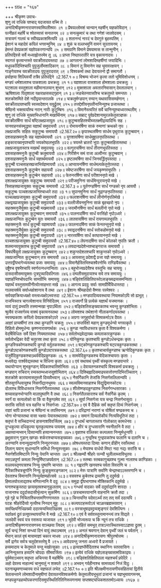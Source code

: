 +++
title = "१६७"

+++
श्रीकृष्ण उवाच-  
शृणु त्वं राधिके पश्चाद् यदजायत वच्मि ते ।  
अनादिश्रीकृष्णनारायणस्वामिपतीश्वरः ॥१ ॥
प्रैषयल्लोमशं चान्यान् महर्षीन् यज्ञकोविदान् ।  
पत्नीव्रतं महर्षिं च श्वेतव्यासं सनातनम् ॥२ ॥
सनत्कुमारं च तथा गणेशं जातवेदसम् ।  
सत्रायणं गालवं च स्वीयप्रकाशमित्यपि ॥३ ॥
शतानन्दं नारदं च देवगुरुं बृहस्पतिम् ।  
ईशानं च महादेवं कपिलं भगवन्मुनिम् ॥४ ॥
शुकं च वल्लभमुनिं वामनं सुरतायनम् ।  
हेमन्तं देवप्रकाशं यज्ञोपकरणान्यपि ॥५ ॥
समग्राणि विमाने प्रेषयामास स तान्मुनीन् ।  
प्रतिपद्दिवसे सर्वे मध्याह्नोत्तरमेव तु ॥६ ॥
प्राप्ता निष्ठापरातीरे यत्र वृकायनादयः ।  
स्वागतं कृतवन्तस्ते यवक्रीतादयस्तदा ॥७ ॥
आगतानां लोमशादिमहर्षीणां जयादिभिः ।  
मधुपर्कादिभिश्चापि पुपूजुर्लोमशादिकान् ॥८ ॥
विमानं तु विमानेन सह भूमावरक्षयन् ।  
गाङ्गेयाश्च यवक्रीतादयः पुपूजुरादरात् ॥९ ॥
विश्वकर्मा तथा देवायतनो द्वौ समागतौ ।  
हर्याज्ञया शिल्पिवर्यौ तत्रैव प्रतिपद्दिने ॥2.167.१ ०॥
विश्रम्य भोजनं कृत्वा ततो भूमिविशोधनम् ।  
मण्डपं धर्मशालाश्च पाकशालाः प्रचक्रतुः ॥१ १॥
यज्ञशाला वासशाला होमशालाः प्रचक्रतुः ।  
घटशाला वस्तुशाला महीमानालयान् शुभान् ॥१२॥
मुक्तशाला अवतारनिवासान् देवतालयान् ।  
ऋषिशालाः पितृशाला यक्षराक्षससद्गृहान् ॥१ ३॥
जडचेतनवासाँश्च चक्रतुस्ते समन्ततः ।  
शतक्रोशमिते देशे नदीद्वयान्तरालके ॥१४॥
चक्रतुर्मण्डपान् रम्यान् यथावासिसमर्हणान् ।  
यवक्रीतादयश्चापि स्वस्वदेशान् ययुर्द्रुतम् ॥१५॥
तत्तद्देशीयनृपतीनानिन्युश्च प्रजास्तथा ।  
श्रेष्ठिनो भक्तवर्यांश्च नरान् नारीः कुटुम्बिनः ॥१६॥
विमानैस्त्वरितं सर्वे चानिन्युश्चाध्वरस्थलीम् ।  
शृणु त्वं राधिके मुख्याभिधानानि मखार्थिनाम् ॥१७॥
सम्राट् पूर्वप्रदेशानामुरलकेतुसञ्ज्ञकः ।  
यवक्रीतर्षिणा सार्धं षष्टिलक्षप्रजायुतः ॥१८॥
कुटुम्बसहितश्चीब्जलक्ष्मीद्रव्यादिभिः सह ।  
यानवाहनसंस्मृद्ध्या यज्ञार्थं समुपाययौ ॥१९॥
रोमायनर्षिणा साकं रुमाणां क्रथको नृपः ।  
लक्षप्रजाभिः सहितः सकुटुम्बः समाययौ ॥2.167.२०॥
कृपास्थलर्षिणा सार्धम पृथुराजः कुटुम्बवान् ।  
दशसाहस्रमनुजैः सह यज्ञार्थमाययौ ॥२१ ॥
युगशावर्षिणा सार्धमुष्ट्रालनृपतिस्तथा ।  
हङ्काराख्यनृपश्चापि जयकोष्ठलभूपतिः ॥२२॥
त्रयस्ते भ्रातरो भूपाः कुटुम्बसहितास्तथा ।  
लक्षप्रजायुतास्तत्र मखार्थं समुपाययुः ॥२३॥
वल्गुरायर्षिणा सार्धं तीराणभूपतिस्तदा ।  
दशसाहस्रमनुजैः कुटुम्बी क्रतुमाययौ ॥२४॥
गिरीशेन समं राजा अल्वीनरः कुटुम्बवान् ।  
दशसाहस्रमनुजैः सार्धं यज्ञार्थमाययौ ॥२५॥
इष्टलवर्षिणा सार्धं जिनवर्द्धिनृपस्तदा ।  
कुटुम्बी पञ्चसाहस्रप्रजाभिर्यज्ञमाययौ ॥२६॥
आप्यायनर्षिणा सार्धमल्पकेतुर्नृपस्तदा ।  
दशसाहस्रमनुजैः कुटुम्बेन सहाययौ ॥२७॥
स्वेष्टजरर्षिणा सार्धं जयकृष्णवभूपतिः ।  
दशसाहस्रमनुजैः कुटुम्बेन सहाययौ ॥२८॥
फेरुनरर्षिणा सार्धं परीशाननृपो मखे ।  
दशलक्षप्रजायुक्तः सकुटुम्बः समाययौ ॥२९॥
परीजमुनिना सार्धमिन्दुरायनृपो मखे ।  
त्रिसाहस्रप्रजायुक्तः सकुटुम्बः समाययौ ॥2.167.३ ०॥
पूर्तगण्डर्षिणा सार्धं गण्डको नृप आययौ ।  
सकुटुम्बः पञ्चशतप्रजाभिश्चाध्वरे तदा ॥३ १॥
सुपानमुनिना सार्धं नुद्राण्डनृपतिस्तदा ।  
पञ्चलक्षप्रजायुक्तः कुटुम्बी समुपाययौ ॥३२॥
फलाशनर्षिणा सार्धं लीनोर्णनृपतिर्मखे ।  
लक्षद्वयप्रजायुक्तः कुटुम्बी समुपाययौ ॥३३॥
वल्लीजीवनमुनिना साकं बृहच्छरो नृपः ।  
सहस्रमनुजैर्युक्तः कुटुम्बी मखमाययौ ॥३४॥
जरामौनर्षिणा सार्धं बललीनो नृपो मखे ।  
दशलक्षप्रजायुक्तः कुटुम्बवान् समाययौ ॥३५॥
पालनादर्षिणा सार्धं वरसिंहो नृपोऽध्वरे ।  
लक्षप्रजान्वितः कुटुम्बेन युतः समाययौ ॥३६॥
लातवायर्षिणा सार्धं रायगामलभूपतिः ।  
सहस्रमनुजैः सार्धं कुटुम्बी यज्ञमाययौ ॥३७॥
फालनादर्षिणा साकं फेनतन्तुनृपो मखे ।  
सहस्रमनुजैर्युक्तः कुटुम्बी समुपाययौ ॥३८॥
स्वाद्वदनर्षिणा सार्धं स्तोकहोमनृपो मखे ।  
सहस्रमनुजैर्युक्तः कुटुम्बी समुपाययौ ॥३९॥
नाररवर्षिणा सार्धं काष्ठयाननृपो मखे ।  
पञ्चशतप्रजायुक्तः कुटुम्बी समुपाययौ ॥2.167.४०॥
लेपनादर्षिणा सार्धं कोलको नृपतिः क्रतौ ।  
शतमानवयुक्तश्च कुटुम्बी समुपाययौ ॥४१॥
लयदानप्रदेशेभ्यश्चाङ्गराजः समाययौ ।  
विषपर्षियुतो लक्षप्रजायुक्तः कुटुम्बवान् ॥४२॥
शकुन्तदेशतश्चापि शाकुन्तको नृपोऽध्वरे ।  
लक्षप्रजान्वितः कुटुम्बवान् तत्र समाययौ ॥४३॥
आयसात्तु प्रदेशाद्वै प्रजा यज्ञे समाययुः ।  
उत्तरद्वीपभागेभ्यस्तथा प्रजाः समाययुः ॥४४॥
विमानैर्हस्तिभिश्चाश्वैरनोभिः राण्डियैस्तथा ।  
उष्ट्रैश्च वृषभैश्चापि स्वर्णरत्नधनान्विताः ॥४५॥
बहुभोज्यप्रदेयैश्च वस्तुभिः सह चाययुः ।  
दासदासीसमायुक्ताः पुत्रपुत्र्यादिवल्गिताः ॥४६॥
दम्पतीसमुदायाश्च सवे तत्र समाययुः ।  
यज्ञार्हाभिश्चोपदाभिः सामग्रीभिः समाययुः ॥४७॥
षड्विंशतिक्षितिपास्तेऽसङ्ख्यद्रव्यसमन्विताः ।  
यज्ञार्थं वस्तुसामग्रीनीत्वोत्साहभरा मखे ॥४८॥
आगत्य प्रददुः सर्वाः सामग्रीर्विविधास्तदा ।  
गालवायर्षये सर्वाध्यक्षेशानाय वै तथा ॥४९॥
ईशानः श्रीमहादेवो वैष्णवः परमेश्वरः ।  
सर्वयज्ञक्रियाध्यक्षो वस्त्वध्यक्षोऽभवत्तदा ॥2.167.५०॥
मण्डपादिव्यवस्थाया नियामकोऽपि सो ह्यभूत् ।  
राजभिस्तत्र चागत्येशानाय विनिवेदितम् ॥५१॥
राजवर्गो हि प्रत्येकं यज्ञार्थं यजमानकः ।  
व्ययं दातुं प्रभवति तस्मान्मखा नृपाऽर्थिताः ॥५२॥
षड्विंशतिसङ्ख्याकाश्च भवन्तु कुण्डशोभिताः ।  
श्रुत्वैवं राजवर्गस्य वाक्यं वृकायनस्तथा ॥५३॥
लोमशश्च तथेशानो नीलाकर्णादयस्तथा ।  
स्वयम्प्रकाशः कपिलो देवप्रकाशकोऽपरे ॥५४॥
अग्रगा जगृहुर्वाचो विश्वकर्माऽत्र दैवतः ।  
आज्ञां प्राप्यर्षीणां तत्र तथा कुण्डानि चक्रतुः ॥५५॥
सप्तविंशो महान् कुण्डमूर्धन्यो भगवत्कृते ।  
विहितो होममूर्धन्यः कृष्णनारायणार्थकः ॥५६॥
कुण्डा नवविधास्तत्र कृता वै विश्वकर्मणा ।  
वेदर्षिविधितः सर्वे दिशा नियमतस्तथा ॥५७॥
सर्वतोभद्रवेद्याख्यः कमलाकारकुण्डकः ।  
सर्वतोभद्रिका वेदी चतुरस्रा तथा कृता ॥५८॥
योनिकुण्डः कृतश्चापि कुण्डोऽर्धचन्द्रकः कृतः ।  
कुण्डस्त्रिकोणकश्चापि कुण्डो वर्तुलकस्तथा ॥५९॥
षट्कोणकुण्डकश्चापि षट्पत्रकुण्डकस्तथा ।  
कुण्डोऽष्टकोणकश्चापि कुण्डोऽष्टपत्रकस्तथा ॥2.167.६०॥
कृतश्चाचार्यकुण्डश्च ऋग्वेदिकुण्डकः कृतः ।  
यजुर्वेदिकुण्डकश्चाऽथर्ववेदिप्रकुण्डकः ॥६ १ ॥
सामवेदिकुण्डकश्च वेदिकाश्चापराः कृताः ।  
मध्यवेद्यः पार्श्ववेद्यस्तथा च विधिना कृताः ॥६२॥
एवं यथायथं पृथ्वीं संस्कृत्य मण्डपान्तरे ।  
यथायोग्यान् शुभकुण्डान् वेदिकाश्चातिशोभिताः ॥६३ ॥
देवायतनकश्चापि विश्वकर्मा प्रचक्रतुः ।  
मण्डपान् रुचिरान् रम्यस्तम्भध्वजसुशोभितान् ॥६४॥
दिक्चिह्नादिसमाढ्यसत्तोरणादिभिरञ्चितान् ।  
शतक्रोशे कारयामासतुस्तौ दिव्यवैभवान् ॥६५॥
नैसर्गिकानि तेजांसि निसर्गसलिलान्यपि ।  
शीतसुगन्धिवायुश्च निसर्गोद्यानभूमयः ॥६६॥
स्वल्पविमानवाहाश्च विद्युद्विमानकोटयः ।  
दोलाश्च विविधास्तत्र निसर्गगीतयस्तथा ॥६७॥
शीतोष्णहदकुण्डाश्च निसर्गगन्धसारकाः ।  
शय्यावाहनभोग्यानि मालापुष्पाणि वै तथा ॥६८॥
निसर्गतैलसाराश्च सर्वं नैसर्गिकं कृतम् ।  
स्वर्गं वा सत्यलोको वा किं वा वैकुण्ठमेव तत् ॥६९॥
सूर्या निसर्गजा यत्र चन्द्रा निसर्गभासुराः ।  
सरांसि सरितो यत्र वहन्ति च निसर्गजाः ॥2.167.७०॥
एवं वै दैहिकं सर्वं क्लृप्तं दिव्यं निसर्गजम् ।  
राज्ञां चापि प्रजानां च श्रेष्ठिनां च तपस्विनाम् ॥७१॥
दरिद्राणां नराणां च योषितां षण्ढकस्य च ।  
भोगा भोग्यास्तथा वासा भक्ष्याः पेयास्तथालयाः ॥७२॥
समानं दिव्यलोकीयं नित्यविभूतिजं तदा ।  
क्लृप्तं वै सच्चिदानन्दं हासनाशविवर्जितम् ॥७३॥
दुग्धार्थं चागतास्तत्र गोलोकात् कामधेनवः ।  
दुग्धकुल्या दधिकुल्या घृतकुल्याश्च पायसम् ॥७४॥
क्षीरं च दुग्धसाराणि नवनीतानि वै तदा ।  
अक्षय्यान्यभवन् दिव्यान्यपि हव्यान्यनन्ततः ॥७५॥
वृक्षाश्च वल्लिका कल्पलता निन्युर्मधून्यपि ।  
इक्षुसारान् गुडान् खण्डाः शर्कराश्चाप्यसङ्ख्यकाः ॥७६॥
गुन्द्राँश्च गुन्द्रपाकांश्च फलानि च दलानि च ।  
अरण्यानि वनान्युद्यानानि निन्युरनन्ततः ॥७७॥
ओषधयस्तदा दिव्याः कणान् व्रीहीन् रसाँस्तथा ।  
तिलान् यवान् सुधान्यानि समिधो निन्युरुत्सुकाः ॥७८॥
मेघाश्च वार्धयो मिष्टा नदा नद्यः सरांसि च ।  
नैसर्गशीतमिष्टानि निन्युः पेयानि चान्ततः ॥७९॥
श्रीलक्ष्म्यौ श्रीहरेः पत्न्यौ भूलीलाब्जाविभूतयः ।  
रमाऽन्नपूर्णा कमला निन्युर्मिष्टान्नपर्वतान् ॥2.167.८०॥
स्तम्बाः स्तबकागुच्छाश्च गुल्मा नालाश्च काण्डिकाः ।  
वल्लयस्तृणपत्राश्च निन्युः पुष्पाणि चान्ततः ॥८ १॥
गह्वराणि खनयश्च पर्वता विवराणि च ।  
गैरिकाश्चित्रचूर्णानि निन्युः कुङ्कुमरङ्गकान् ॥८२॥
मेरुः पात्राणि सर्वाणि चेन्द्रश्चाऽऽस्तरणानि च ।  
देवताश्च विमानानि निन्युर्यज्ञमहोत्सवे ॥८३॥
वसवश्च कुबेरश्च द्रव्याणि तु ददुर्मखे ।  
हिमालयोरलाद्याश्च मणिरत्नानि वै ददुः ॥८४॥
समुद्रा द्वीपभागाश्च मौक्तिकानि ददुर्मखे ।  
घनाश्चक्रुस्तदा छायामृतवश्चानुकूलताम् ॥८५॥
गन्धर्वा वादकाः सर्वे ददुर्वाद्यानि शारदाः ।  
राजानश्च ददुर्दासदासीर्भृत्यान् सुकर्मिणः ॥८६॥
छत्रचामरयानानि वाहनानि क्रतौ तदा ।  
गृहे गृहे च निचिताश्चिन्तामणिगणास्ततः ॥८७॥
चिन्तयन्ति यदेवाऽर्थ्यं तत् तत् सर्वं ददत्यपि ।  
पटहः श्रीहरेर्दिव्यो नृत्यँश्च निनदन् मुहुः ॥८८॥
कल्पपटहरूपोऽयं चाऽक्षरब्रह्मरूपवान् ।  
सर्वापेक्ष्यनिधिप्रख्यो ददात्यप्यभिवाञ्छितम् ॥८९॥
वस्त्राभूषाद्रवद्द्रव्यशृङ्गारं देवशिल्पिनः ।  
यदपेक्ष्यं द्रुतं प्रत्युपस्थापयन्ति वै मखे ॥2.167.९०॥
एवं वै सर्ववस्तूनामानन्त्यं तत्र विद्यते ।  
जलदेवी स्वयं यत्र रसरूपा व्यजायत ॥९१॥
भूदेवी भोज्यरूपा च किं न्यूनं तत्र राधिके ।  
अनादिश्रीकृष्णनारायणस्य वाञ्च्छया त्विदम् ॥९२॥
संहितं समभूत् तत्राऽन्तःस्थितस्याऽऽज्ञया द्रुतम् ।  
सूर्यं चन्द्रं निशां सन्ध्यां दिनं वायुं तथाऽम्बरम् ॥९३॥
अनलं श्रवणान् देवान् पृथ्वीं जलं च पर्वतान् ।  
मेघान् कालं वृषं मायामाज्ञां चकार माधवः ॥९४॥
अनादिश्रीकृष्णनारायणः श्रीपुरुषोत्तमः ।  
सर्वे द्रागेव सर्वत्र चतुर्दशस्तरेषु वै ॥९५॥
आवेदयन्तु जनता अध्वरो वै प्रजायते ।  
हव्यमादाय च केतुमाले यन्तु मखोत्सुकाः ॥९६॥
इत्याज्ञप्तैर्वेदिताश्च स्थानिनः स्तरवासिनः ।  
आनिन्युस्तत्र हव्यानि चोपदाः सीमवर्जिताः ॥९७॥
इत्येवं राधिके यज्ञेऽसङ्ख्यसामग्रिकाद्रयः ।  
पूर्वमेवाऽभवन् क्लृप्ता अचिन्त्या वै महर्षिभिः ॥९८॥
षड्विंशतिक्षितिपाला महाश्चर्यं प्रपेदिरे ।  
अहो देवस्य माहात्म्यं चानुमातुं न शक्यते ॥९९॥
अभवन् गर्वहीनाश्च सामग्र्यल्पं निजं विदुः ।  
पठनाच्छ्रवणाच्चास्य राधे यज्ञफलं लभेत् ॥2.167.१० ०॥
इति श्रीलक्ष्मीनारायणीयसंहितायां द्वितीये त्रेतासन्ताने लोमशादीनामृषीणां देवायतनविश्वकर्मणोः केतुमालीयभूभृतां प्रजानां च यज्ञभूमावागमनम्,  
मण्डपकुण्डहव्योपकरणादिसमुपस्थितिरितिनिरूपणनामा सप्तषष्ट्यधिकशततमोऽध्यायः ॥१६७ ॥
    
